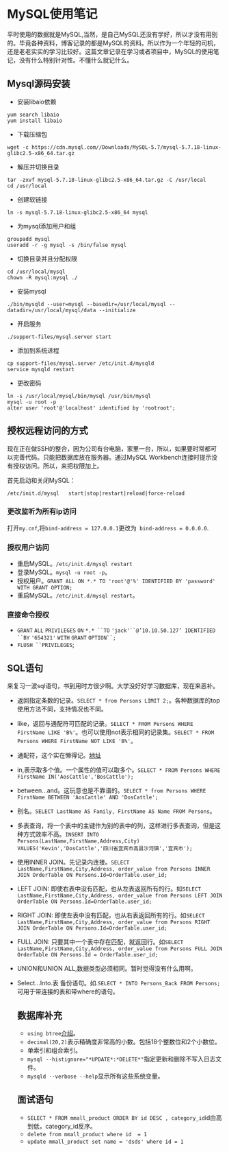 # MySQL使用笔记


平时使用的数据就是MySQL,当然，是自己MySQL还没有学好，所以才没有用别的。毕竟各种资料，博客记录的都是MySQL的资料。所以作为一个年轻的司机，还是老老实实的学习比较好。这篇文章记录在学习或者项目中，MySQL的使用笔记，没有什么特别针对性。不懂什么就记什么。<!--more-->

## Mysql源码安装

* 安装libaio依赖

```shell
yum search libaio
yum install libaio
```

* 下载压缩包

```shell
wget -c https://cdn.mysql.com//Downloads/MySQL-5.7/mysql-5.7.18-linux-glibc2.5-x86_64.tar.gz
```

* 解压并切换目录

```shell
tar -zxvf mysql-5.7.18-linux-glibc2.5-x86_64.tar.gz -C /usr/local
cd /usr/local
```

* 创建软链接

```shell
ln -s mysql-5.7.18-linux-glibc2.5-x86_64 mysql
```

* 为mysql添加用户和组

```shell
groupadd mysql
useradd -r -g mysql -s /bin/false mysql
```

* 切换目录并且分配权限

```shell
cd /usr/local/mysql
chown -R mysql:mysql ./
```

* 安装mysql

```shell
./bin/mysqld --user=mysql --basedir=/usr/local/mysql --datadir=/usr/local/mysql/data --initialize
```

* 开启服务

```shell
./support-files/mysql.server start
```

* 添加到系统进程

```shell
cp support-files/mysql.server /etc/init.d/mysqld
service mysqld restart
```

* 更改密码

```shell
ln -s /usr/local/mysql/bin/mysql /usr/bin/mysql
mysql -u root -p
alter user 'root'@'localhost' identified by 'rootroot';
```





## 授权远程访问的方式

现在正在做SSH的整合，因为公司有台电脑，家里一台，所以，如果要时常都可以完善代码。只能把数据库放在服务器。通过MySQL Workbench连接时提示没有授权访问。所以，来把权限加上。

首先启动和关闭MySQL：

```shel
/etc/init.d/mysql   start|stop|restart|reload|force-reload
```

###  更改监听为所有ip访问

打开`my.cnf`,将`bind-address = 127.0.0.1`更改为` bind-address = 0.0.0.0`.

### 授权用户访问

- 重启MySQL。`/etc/init.d/mysql restart`
- 登录MySQL。`mysql -u root -p`。
- 授权用户。`GRANT ALL ON *.* TO 'root'@'%' IDENTIFIED BY 'password' WITH GRANT OPTION;`
- 重启MySQL。`/etc/init.d/mysql restart`。



### 直接命令授权

- `GRANT` `ALL` `PRIVILEGES` `ON` `*.* ``TO` `'jack'``@’10.10.50.127’ IDENTIFIED ``BY` `'654321'` `WITH` `GRANT` `OPTION``;`
- `FLUSH ``PRIVILEGES`;

## SQL语句

来复习一波sql语句，书到用时方很少啊。大学没好好学习数据库，现在来恶补。
- 返回指定条数的记录。`SELECT * from Persons LIMIT 2;`。各种数据库的top使用方法不同，支持情况也不同。

- like，返回与通配符可匹配的记录。`SELECT * FROM Persons WHERE FirstName LIKE 'B%'`。也可以使用not表示相同的记录集。`SELECT * FROM Persons WHERE FirstName NOT LIKE 'B%'`。

- 通配符，这个实在懒得记。[地址](http://www.w3school.com.cn/sql/sql_wildcards.asp)

- in,表示取多个值。一个属性的值可以取多个。`SELECT * FROM Persons WHERE FirstName IN('AosCattle','BosCattle');`

- between...and。这玩意也是不靠谱的。`SELECT * from Persons WHERE FirstName BETWEEN 'AosCattle' AND 'DosCattle';`

- 别名。`SELECT LastName AS Family, FirstName AS Name FROM Persons`。

- 多表查询，将一个表中的主键作为别的表中的列，这样进行多表查询，但是这种方式效率不高。`INSERT INTO Persons(LastName,FirstName,Address,City) VALUES('Kevin','DosCattle','四川省宜宾市高县沙河镇','宜宾市');`

- 使用INNER JOIN。先记录内连接。`SELECT LastName,FirstName,City,Address, order_value from Persons INNER JOIN OrderTable ON Persons.Id=OrderTable.user_id;`

- LEFT JOIN: 即使右表中没有匹配，也从左表返回所有的行。如`SELECT LastName,FirstName,City,Address, order_value from Persons LEFT JOIN OrderTable ON Persons.Id=OrderTable.user_id;`

- RIGHT JOIN: 即使左表中没有匹配，也从右表返回所有的行。如`SELECT LastName,FirstName,City,Address, order_value from Persons RIGHT JOIN OrderTable ON Persons.Id=OrderTable.user_id;`

- FULL JOIN: 只要其中一个表中存在匹配，就返回行。如`SELECT LastName,FirstName,City,Address, order_value from Persons FULL JOIN OrderTable ON Persons.Id = OrderTable.user_id;`

- UNION和UNION ALL,数据类型必须相同。暂时觉得没有什么用啊。

- Select...Into.表 备份语句。如.`SELECT * INTO Persons_Back FROM Persons;`可用于带连接的表和带where的语句。

  ## 数据库补充

  - `using btree`[介绍](http://imysql.com/2016/01/06/mysql-faq-different-between-btree-and-hash-index.shtml)。
  - `decimal(20,2)`表示精确度非常高的小数。包括18个整数位和2个小数位。
  - 单索引和组合索引。
  - `mysql --histignore="*UPDATE*:*DELETE*"`指定更新和删除不写入日志文件。
  - `mysqld --verbose --help`显示所有这些系统变量。

  ## 面试语句

  - `SELECT * FROM mmall_product ORDER BY id DESC , category_id`id由高到低，category_id反序。
  - `delete from mmall_product where id  = 1`
  - `update mmall_product set name = 'dsds' where id = 1`
